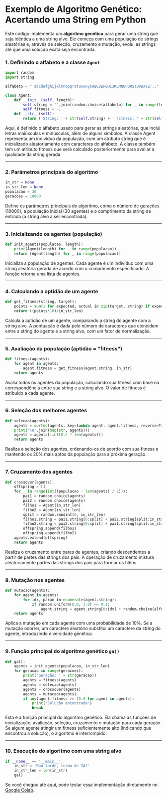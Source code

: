 # Exemplo de Algoritmo Genético: Acertando uma String em Python

Este código implementa um **algoritmo genético** para gerar uma string que seja idêntica a uma string alvo. Ele começa com uma população de strings aleatórias e, através de seleção, cruzamento e mutação, evolui as strings até que uma solução exata seja encontrada.

### 1. Definindo o alfabeto e a classe `Agent`
```python
import random
import string

alfabeto = " abcdefghijklmnopqrstuvwxyzABCDEFGHIJKLMNOPQRSTUVWXYZ!.,"

class Agent:
    def __init__(self, length):
        self.string = ''.join(random.choice(alfabeto) for _ in range(length))
        self.fitness = -1
    def __str__(self):
        return ('String: ' + str(self.string) + ' Fitness: ' + str(self.fitness))
```
Aqui, é definido o alfabeto usado para gerar as strings aleatórias, que inclui letras maiúsculas e minúsculas, além de alguns símbolos. A classe Agent representa um indivíduo da população, com um atributo string que é inicializado aleatoriamente com caracteres do alfabeto. A classe também tem um atributo fitness que será calculado posteriormente para avaliar a qualidade da string gerada.

---

### 2. Parâmetros principais do algoritmo
```python
in_str = None
in_str_len = None
populacao = 30
geracoes = 10000
```
Define os parâmetros principais do algoritmo, como o número de gerações (10000), a população inicial (30 agentes) e o comprimento da string de entrada (a string alvo a ser encontrada).

---
### 3. Inicializando os agentes (população)
```python
def init_agents(populacao, length):
    print(Agent(length) for _ in range(populacao))
    return [Agent(length) for _ in range(populacao)]
```
Inicializa a população de agentes. Cada agente é um indivíduo com uma string aleatória gerada de acordo com o comprimento especificado. A função retorna uma lista de agentes.

---
### 4. Calculando a aptidão de um agente
```python
def get_fitness(string, target):
    points = sum(1 for expected, actual in zip(target, string) if expected == actual)
    return ((points*10)/in_str_len)
```
Calcula a aptidão de um agente, comparando a string do agente com a string alvo. A pontuação é dada pelo número de caracteres que coincidem entre a string do agente e a string alvo, com um fator de normalização.

---
### 5. Avaliação da população (aptidão = "fitness")
```python
def fitness(agents):
    for agent in agents:
        agent.fitness = get_fitness(agent.string, in_str)
    return agents
```
Avalia todos os agentes da população, calculando sua fitness com base na correspondência entre sua string e a string alvo. O valor de fitness é atribuído a cada agente.

---
### 6. Seleção dos melhores agentes
```python
def selecao(agents):
    agents = sorted(agents, key=lambda agent: agent.fitness, reverse=True)
    print('\n'.join(map(str, agents)))
    agents = agents[:int(0.2 * len(agents))]
    return agents
```
Realiza a seleção dos agentes, ordenando-os de acordo com sua fitness e mantendo os 20% mais aptos da população para a próxima geração.

---
### 7. Cruzamento dos agentes
```python
def crossover(agents):
    offspring = []
    for _ in range(int((populacao - len(agents) / 2))):
        pai1 = random.choice(agents)
        pai2 = random.choice(agents)
        filho1 = Agent(in_str_len)
        filho2 = Agent(in_str_len)
        split = random.randint(0, in_str_len)
        filho1.string = pai1.string[0:split] + pai2.string[split:in_str_len]
        filho2.string = pai2.string[0:split] + pai1.string[split:in_str_len]
        offspring.append(filho1)
        offspring.append(filho2)
    agents.extend(offspring)
    return agents
```
Realiza o cruzamento entre pares de agentes, criando descendentes a partir de partes das strings dos pais. A operação de cruzamento mistura aleatoriamente partes das strings dos pais para formar os filhos.

---
### 8. Mutação nos agentes
```python
def mutacao(agents):
    for agent in agents:
        for idx, param in enumerate(agent.string):
            if random.uniform(0.0, 1.0) <= 0.1:
                agent.string = agent.string[0:idx] + random.choice(alfabeto) + agent.string[idx+1:in_str_len]
    return agents
```
Aplica a mutação em cada agente com uma probabilidade de 10%. Se a mutação ocorrer, um caractere aleatório substitui um caractere da string do agente, introduzindo diversidade genética.

---

### 9. Função principal do algoritmo genético `ga()`
```python
def ga():
    agents = init_agents(populacao, in_str_len)
    for geracao in range(geracoes):
        print('Geração: ' + str(geracao))
        agents = fitness(agents)
        agents = selecao(agents)
        agents = crossover(agents)
        agents = mutacao(agents)
        if any(agent.fitness >= 10.0 for agent in agents):
            print('Solução encontrada')
            break
```
Esta é a função principal do algoritmo genético. Ela chama as funções de inicialização, avaliação, seleção, cruzamento e mutação para cada geração. Se algum agente atingir um fitness suficientemente alto (indicando que encontrou a solução), o algoritmo é interrompido.

---
### 10. Execução do algoritmo com uma string alvo
```python
if __name__ == '__main__':
    in_str = 'Boa tarde, turma de IA!'
    in_str_len = len(in_str)
    ga()
```

Se você chegou até aqui, pode testar essa implementação diretamente no [Google Colab](https://colab.research.google.com/drive/1Swfo0E4IUXoHBbH06Pf5UgxG9duQb0zt?usp=sharing).
